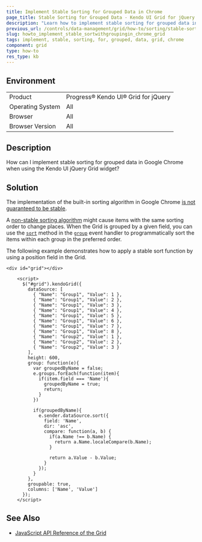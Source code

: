 ```yaml
---
title: Implement Stable Sorting for Grouped Data in Chrome
page_title: Stable Sorting for Grouped Data - Kendo UI Grid for jQuery
description: "Learn how to implement stable sorting for grouped data in Google Chrome when using the Kendo UI jQuery Grid widget."
previous_url: /controls/data-management/grid/how-to/sorting/stable-sort-chrome-grouping
slug: howto_implement_stable_sortwithgroupingin_chrome_grid
tags: implement, stable, sorting, for, grouped, data, grid, chrome
component: grid
type: how-to
res_type: kb
---
```


## Environment

<table>
 <tr>
  <td>Product</td>
  <td>Progress® Kendo UI® Grid for jQuery</td> 
 </tr>
 <tr>
  <td>Operating System</td>
  <td>All</td>
 </tr>
 <tr>
  <td>Browser</td>
  <td>All</td>
 </tr>
 <tr>
  <td>Browser Version</td>
  <td>All</td>
 </tr>
</table>

## Description

How can I implement stable sorting for grouped data in Google Chrome when using the Kendo UI jQuery Grid widget?

## Solution

The implementation of the built-in sorting algorithm in Google Chrome [is not guaranteed to be stable](https://bugs.chromium.org/p/v8/issues/detail?id=90).

A [non-stable sorting algorithm](https://en.wikipedia.org/wiki/Sorting_algorithm#Stability) might cause items with the same sorting order to change places. When the Grid is grouped by a given field, you can use the [`sort`](/api/javascript/data/datasource/methods/sort) method in the [`group`](/api/javascript/ui/grid/events/group) event handler to programmatically sort the items within each group in the preferred order.

The following example demonstrates how to apply a stable sort function by using a position field in the Grid.

```dojo
<div id="grid"></div>

    <script>
      $("#grid").kendoGrid({
        dataSource: [
          { "Name": "Group1", "Value": 1 },
          { "Name": "Group1", "Value": 2 },
          { "Name": "Group1", "Value": 3 },
          { "Name": "Group1", "Value": 4 },
          { "Name": "Group1", "Value": 5 },
          { "Name": "Group1", "Value": 6 },
          { "Name": "Group1", "Value": 7 },
          { "Name": "Group1", "Value": 8 },
          { "Name": "Group2", "Value": 1 },
          { "Name": "Group2", "Value": 2 },
          { "Name": "Group2", "Value": 3 }
        ],
        height: 600,
        group: function(e){
          var groupedByName = false;
          e.groups.forEach(function(item){
            if(item.field === 'Name'){
              groupedByName = true;
              return;
            }
          })

          if(groupedByName){
            e.sender.dataSource.sort({
              field: 'Name',
              dir: 'asc',
              compare: function(a, b) {
                if(a.Name !== b.Name) {
                  return a.Name.localeCompare(b.Name);
                }

                return a.Value - b.Value;
              }
            });
          }
        },
        groupable: true,
        columns: ['Name', 'Value']
      });
    </script>
```

## See Also

* [JavaScript API Reference of the Grid](/api/javascript/ui/grid)
